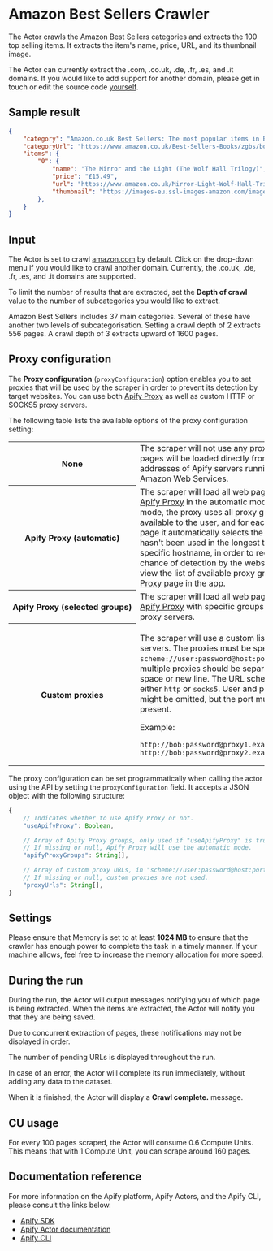 # Amazon Best Sellers Crawler

The Actor crawls the Amazon Best Sellers categories and extracts the 100 top selling items. It extracts the item's name, price, URL, and its thumbnail image.

The Actor can currently extract the .com, .co.uk, .de, .fr, .es, and .it domains.  If you would like to add support for another domain, please get in touch or edit the source code [yourself](https://github.com/m-murasovs/amazon-bestsellers-scraper).

## Sample result

```json
{
    "category": "Amazon.co.uk Best Sellers: The most popular items in Books",
    "categoryUrl": "https://www.amazon.co.uk/Best-Sellers-Books/zgbs/books/ref=zg_bs_nav_0/261-6986927-7102013",
    "items": {
        "0": {
            "name": "The Mirror and the Light (The Wolf Hall Trilogy)",
            "price": "£15.49",
            "url": "https://www.amazon.co.uk/Mirror-Light-Wolf-Hall-Trilogy/dp/0007480997/ref=zg_bs_books_1?_encoding=UTF8&psc=1&refRID=3PNZSWBH3A0H1QCWYPP6",
            "thumbnail": "https://images-eu.ssl-images-amazon.com/images/I/91-UvTTh4lL._AC_UL200_SR200,200_.jpg"
        },
    }
}
```
## Input

The Actor is set to crawl [amazon.com](https://www.amazon.com/Best-Sellers/zgbs/) by default. Click on the drop-down menu if you would like to crawl another domain. Currently, the .co.uk, .de, .fr, .es, and .it domains are supported. 

To limit the number of results that are extracted, set the **Depth of crawl** value to the number of subcategories you would like to extract. 

Amazon Best Sellers includes 37 main categories. Several of these have another two levels of subcategorisation. Setting a crawl depth of 2 extracts 556 pages. A crawl depth of 3 extracts upward of 1600 pages.

## Proxy configuration

The **Proxy configuration** (`proxyConfiguration`) option enables you to set
proxies that will be used by the scraper in order to prevent its detection by target websites.
You can use both [Apify Proxy](https://apify.com/proxy)
as well as custom HTTP or SOCKS5 proxy servers.

The following table lists the available options of the proxy configuration setting:

<table class="table table-bordered table-condensed">
    <tbody>
    <tr>
        <th><b>None</b></td>
        <td>
            The scraper will not use any proxies.
            All web pages will be loaded directly from IP addresses of Apify servers running on Amazon Web Services.
        </td>
    </tr>
    <tr>
        <th><b>Apify&nbsp;Proxy&nbsp;(automatic)</b></td>
        <td>
            The scraper will load all web pages using <a href="https://apify.com/proxy">Apify Proxy</a>
            in the automatic mode. In this mode, the proxy uses all proxy groups
            that are available to the user, and for each new web page it automatically selects the proxy
            that hasn't been used in the longest time for the specific hostname,
            in order to reduce the chance of detection by the website.
            You can view the list of available proxy groups
            on the <a href="https://my.apify.com/proxy" target="_blank" rel="noopener">Proxy</a> page in the app.
        </td>
    </tr>
    <tr>
        <th><b>Apify&nbsp;Proxy&nbsp;(selected&nbsp;groups)</b></td>
        <td>
            The scraper will load all web pages using <a href="https://apify.com/proxy">Apify Proxy</a>
            with specific groups of target proxy servers.
        </td>
    </tr>
    <tr>
        <th><b>Custom&nbsp;proxies</b></td>
        <td>
            <p>
            The scraper will use a custom list of proxy servers.
            The proxies must be specified in the <code>scheme://user:password@host:port</code> format,
            multiple proxies should be separated by a space or new line.
            The URL scheme can be either <code>http</code> or <code>socks5</code>.
            User and password might be omitted, but the port must always be present.
            </p>
            <p>
                Example:
            </p>
            <pre><code class="language-none">http://bob:password@proxy1.example.com:8000
http://bob:password@proxy2.example.com:8000</code></pre>
        </td>
    </tr>
    </tbody>
</table>

The proxy configuration can be set programmatically when calling the actor using the API
by setting the `proxyConfiguration` field.
It accepts a JSON object with the following structure:

```javascript
{
    // Indicates whether to use Apify Proxy or not.
    "useApifyProxy": Boolean,

    // Array of Apify Proxy groups, only used if "useApifyProxy" is true.
    // If missing or null, Apify Proxy will use the automatic mode.
    "apifyProxyGroups": String[],

    // Array of custom proxy URLs, in "scheme://user:password@host:port" format.
    // If missing or null, custom proxies are not used.
    "proxyUrls": String[],
}
```

## Settings

Please ensure that Memory is set to at least **1024 MB** to ensure that the crawler has enough power to complete the task in a timely manner. If your machine allows, feel free to increase the memory allocation for more speed.

## During the run

During the run, the Actor will output messages notifying you of which page is being extracted. When the items are extracted, the Actor will notify you that they are being saved. 

Due to concurrent extraction of pages, these notifications may not be displayed in order.

The number of pending URLs is displayed throughout the run.

In case of an error, the Actor will complete its run immediately, without adding any data to the dataset.

When it is finished, the Actor will display a **Crawl complete.** message.

## CU usage

For every 100 pages scraped, the Actor will consume 0.6 Compute Units. This means that with 1 Compute Unit, you can scrape around 160 pages.

## Documentation reference

For more information on the Apify platform, Apify Actors, and the Apify CLI, please consult the links below.

- [Apify SDK](https://sdk.apify.com/)
- [Apify Actor documentation](https://docs.apify.com/actor)
- [Apify CLI](https://docs.apify.com/cli)
